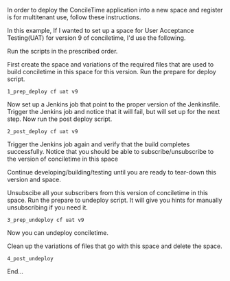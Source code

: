 In order to deploy the ConcileTime application into a new space and register is for multitenant use, follow these instructions.

In this example, If I wanted to set up a space for User Acceptance Testing(UAT) for version 9 of conciletime, I'd use the following.

Run the scripts in the prescribed order.

First create the space and variations of the required files that are used to build conciletime in this space for this version.
Run the prepare for deploy script.
```
1_prep_deploy cf uat v9
```

Now set up a Jenkins job that point to the proper version of the Jenkinsfile.
Trigger the Jenkins job and notice that it will fail, but will set up for the next step.
Now run the post deploy script.
```
2_post_deploy cf uat v9
```

Trigger the Jenkins job again and verify that the build completes successfully.
Notice that you should be able to subscribe/unsubscribe to the version of conciletime in this space

Continue developing/building/testing until you are ready to tear-down this version and space.

Unsubscibe all your subscribers from this version of conciletime in this space.
Run the prepare to undeploy script.  It will give you hints for manually unsubscribing if you need it.
```
3_prep_undeploy cf uat v9
```

Now you can undeploy conciletime.

Clean up the variations of files that go with this space and delete the space.
```
4_post_undeploy
```

End...
